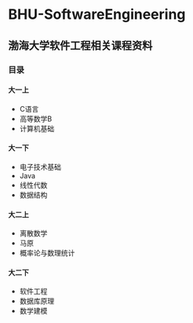 # BHU-SoftwareEngineering
## 渤海大学软件工程相关课程资料
### 目录
#### 大一上
- C语言
- 高等数学B
- 计算机基础

#### 大一下
- 电子技术基础
- Java
- 线性代数
- 数据结构

#### 大二上
- 离散数学
- 马原
- 概率论与数理统计

#### 大二下
- 软件工程
- 数据库原理
- 数学建模

